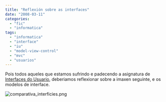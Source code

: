 ```yaml
---
title: "Reflexión sobre as interfaces"
date: "2008-03-11"
categories: 
  - "fic"
  - "informatica"
tags: 
  - "informatica"
  - "interface"
  - "iu"
  - "model-view-control"
  - "mvc"
  - "usuarios"
---
```


Pois todos aqueles que estamos sufrindo e padecendo a asignatura de [Interfaces do Usuario](http://www.fic.udc.es/HarvestExternalData.do?operation=subjects.subjectDetails&id=61&returnAction=electiveSubjects&returnParameters=degree=ETIX-syllabus=11-stage=1), deberiamos reflexionar sobre a imaxen seguinte, e os modelos de interface.

![comparativa_interficies.png](images/comparativa_interficies.png)
